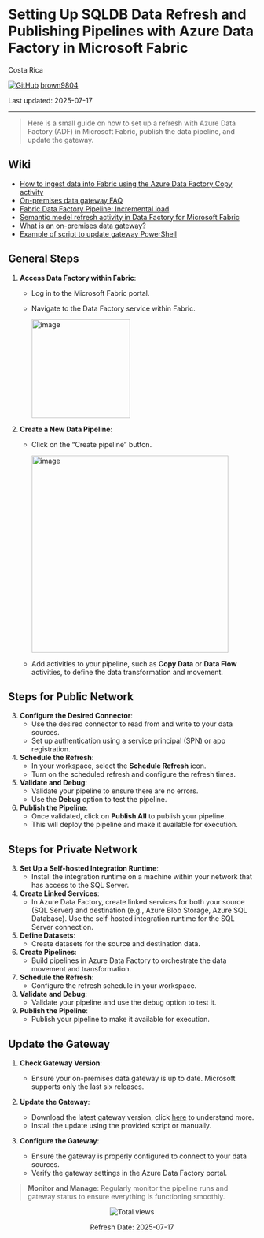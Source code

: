 # Setting Up SQLDB Data Refresh and Publishing Pipelines with Azure Data Factory in Microsoft Fabric

Costa Rica

[![GitHub](https://img.shields.io/badge/--181717?logo=github&logoColor=ffffff)](https://github.com/)
[brown9804](https://github.com/brown9804)

Last updated: 2025-07-17

----------

> Here is a small guide on how to set up a refresh with Azure Data Factory (ADF) in Microsoft Fabric, publish the data pipeline, and update the gateway.

## Wiki 

- [How to ingest data into Fabric using the Azure Data Factory Copy activity](https://learn.microsoft.com/en-us/fabric/data-factory/how-to-ingest-data-into-fabric-from-azure-data-factory)
- [On-premises data gateway FAQ](https://learn.microsoft.com/en-us/data-integration/gateway/service-gateway-onprem-faq)
- [Fabric Data Factory Pipeline: Incremental load](https://community.fabric.microsoft.com/t5/Data-Pipelines/Fabric-Data-Factory-Pipeline-Incremental-load/m-p/3262598)
- [Semantic model refresh activity in Data Factory for Microsoft Fabric](https://learn.microsoft.com/en-us/fabric/data-factory/semantic-model-refresh-activity)
- [What is an on-premises data gateway?](https://learn.microsoft.com/en-us/data-integration/gateway/service-gateway-onprem)
- [Example of script to update gateway PowerShell](https://github.com/Azure/Azure-DataFactory/blob/main/SamplesV2/SelfHostedIntegrationRuntime/AutomationScripts/script-update-gateway.ps1)

## General Steps

1. **Access Data Factory within Fabric**:
    - Log in to the Microsoft Fabric portal.
    - Navigate to the Data Factory service within Fabric.
      
      <img width="200" alt="image" src="https://github.com/user-attachments/assets/3b57f63c-bb09-4f11-9012-06f59dfa4893">

2. **Create a New Data Pipeline**:
    - Click on the “Create pipeline” button.
    
      <img width="400" alt="image" src="https://github.com/user-attachments/assets/52cfe364-9022-47b0-a76d-33f78d85144e">
    
    - Add activities to your pipeline, such as **Copy Data** or **Data Flow** activities, to define the data transformation and movement.

## Steps for Public Network

3. **Configure the Desired Connector**:
    - Use the desired connector to read from and write to your data sources.
    - Set up authentication using a service principal (SPN) or app registration.
4. **Schedule the Refresh**:
    - In your workspace, select the **Schedule Refresh** icon.
    - Turn on the scheduled refresh and configure the refresh times.
5. **Validate and Debug**:
    - Validate your pipeline to ensure there are no errors.
    - Use the **Debug** option to test the pipeline.
6. **Publish the Pipeline**:
    - Once validated, click on **Publish All** to publish your pipeline.
    - This will deploy the pipeline and make it available for execution.

## Steps for Private Network

3. **Set Up a Self-hosted Integration Runtime**:
    - Install the integration runtime on a machine within your network that has access to the SQL Server.
4. **Create Linked Services**:
    - In Azure Data Factory, create linked services for both your source (SQL Server) and destination (e.g., Azure Blob Storage, Azure SQL Database). Use the self-hosted integration runtime for the SQL Server connection.
5. **Define Datasets**:
    - Create datasets for the source and destination data.
6. **Create Pipelines**:
    - Build pipelines in Azure Data Factory to orchestrate the data movement and transformation.
7. **Schedule the Refresh**:
    - Configure the refresh schedule in your workspace.
8. **Validate and Debug**:
    - Validate your pipeline and use the debug option to test it.
9. **Publish the Pipeline**:
    - Publish your pipeline to make it available for execution.

## Update the Gateway

1. **Check Gateway Version**:
   - Ensure your on-premises data gateway is up to date. Microsoft supports only the last six releases.
2. **Update the Gateway**:
   - Download the latest gateway version, click [here](https://learn.microsoft.com/en-us/data-integration/gateway/service-gateway-install#download-and-install-a-standard-gateway) to understand more.
   - Install the update using the provided script or manually.

3. **Configure the Gateway**:
   - Ensure the gateway is properly configured to connect to your data sources.
   - Verify the gateway settings in the Azure Data Factory portal.

> **Monitor and Manage**: Regularly monitor the pipeline runs and gateway status to ensure everything is functioning smoothly.

<!-- START BADGE -->
<div align="center">
  <img src="https://img.shields.io/badge/Total%20views-354-limegreen" alt="Total views">
  <p>Refresh Date: 2025-07-17</p>
</div>
<!-- END BADGE -->